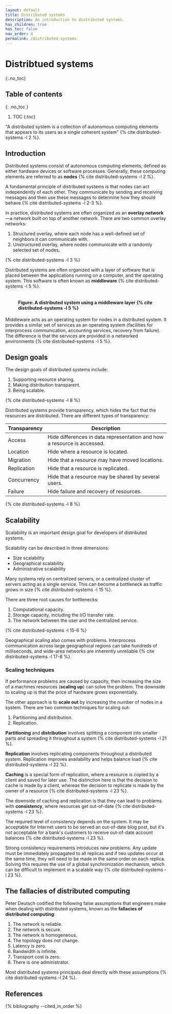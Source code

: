 ```yaml
---
layout: default
title: Distributed systems
description: An introduction to distributed systems.
has_children: true
has_toc: false
nav_order: 4
permalink: /distributed-systems
---
```


<!-- prettier-ignore-start -->

# Distribtued systems
{:.no_toc}


## Table of contents
{: .no_toc }

1. TOC
{:toc}

<!-- prettier-ignore-end -->

"A distributed system is a collection of autonomous computing elements that appears to its users as a single coherent system" {% cite distributed-systems -l 2 %}.

## Introduction

Distributed systems consist of autonomous computing elements, defined as either hardware devices or software processes. Generally, these computing elements are referred to as **nodes** {% cite distributed-systems -l 2 %}.

A fundamental principle of distributed systems is that nodes can act independently of each other. They communicate by sending and receiving messages and then use these messages to determine how they should behave {% cite distributed-systems -l 2-3 %}.

In practice, distributed systems are often organized as an **overlay network**—a network built on top of another network. There are two common overlay networks:

1. Structured overlay, where each node has a well-defined set of neighbors it can communicate with.
2. Unstructured overlay, where nodes communicate with a randomly selected set of nodes.

{% cite distributed-systems -l 3 %}

Distributed systems are often organized with a layer of software that is placed between the applications running on a computer, and the operating system. This software is often known as **middleware** {% cite distributed-systems -l 5 %}.

<figure>
  <img src="{{site.baseurl}}/assets/img/distributed-systems/middleware.svg" alt="">
  <figcaption><h4>Figure: A distributed system using a middleware layer {% cite distributed-systems -l 5 %}</h4></figcaption>
</figure>

Middleware acts as an operating system for nodes in a distributed system. It provides a similar set of services as an operating system (facilities for interprocess communication, accounting services, recovery from failure). The difference is that the services are provided in a networked environments {% cite distributed-systems -l 5 %}.

## Design goals

The design goals of distributed systems include:

1. Supporting resource sharing.
2. Making distribution transparent.
3. Being scalable.

{% cite distributed-systems -l 8 %}

Distributed systems provide transparency, which hides the fact that the resources are distributed. There are different types of transparency:

| Transparency | Description                                                             |
| ------------ | ----------------------------------------------------------------------- |
| Access       | Hide differences in data representation and how a resource is accessed. |
| Location     | Hide where a resource is located.                                       |
| Migration    | Hide that a resource may have moved locations.                          |
| Replication  | Hide that a resource is replicated.                                     |
| Concurrency  | Hide that a resource may be shared by several users.                    |
| Failure      | Hide failure and recovery of resources.                                 |

{% cite distributed-systems -l 8 %}

## Scalability

Scalability is an important design goal for developers of distributed systems.

Scalability can be described in three dimensions:

- Size scalability
- Geographical scalability
- Administrative scalability

Many systems rely on centralized servers, or a centralized cluster of servers acting as a single service. This can become a bottleneck as traffic grows in size {% cite distributed-systems -l 15 %}.

There are three root causes for bottlenecks:

1. Computational capacity.
2. Storage capacity, including the I/O transfer rate.
3. The network between the user and the centralized service.

{% cite distributed-systems -l 15-6 %}

Geographical scaling also comes with problems. Interprocess communication across large geographical regions can take hundreds of milliseconds, and wide-area networks are inherently unreliable {% cite distributed-systems -l 17-8 %}.

### Scaling techniques

If performance problems are caused by capacity, then increasing the size of a machines resources (**scaling up**) can solve the problem. The downside to scaling up is that the price of hardware grows exponentially.

The other approach is to **scale out** by increasing the number of nodes in a system. There are two common techniques for scaling out:

1. Partitioning and distribution.
2. Replication.

**Partitioning** and **distribution** involves splitting a component into smaller parts and spreading it throughout a system {% cite distributed-systems -l 21 %}.

**Replication** involves replicating components throughout a distributed system. Replication improves availability and helps balance load {% cite distributed-systems -l 22 %}.

**Caching** is a special form of replication, where a resource is copied by a client and saved for later use. The distinction here is that the decision to cache is made by a client, whereas the decision to replicate is made by the owner of a resource {% cite distributed-systems -l 23 %}.

The downside of caching and replication is that they can lead to problems with **consistency**, where resources get out-of-date {% cite distributed-systems -l 23 %}.

The required level of consistency depends on the system. It may be acceptable for Internet users to be served an out-of-date blog post, but it's not acceptable for a bank's customers to receive out-of-date account balances {% cite distributed-systems -l 23 %}.

Strong consistency requirements introduces new problems. Any update must be immediately propagated to all replicas and if two updates occur at the same time, they will need to be made in the same order on each replica. Solving this requires the use of a global synchronization mechanism, which can be difficult to implement in a scalable way {% cite distributed-systems -l 23 %}.

## The fallacies of distributed computing

Peter Deutsch codified the following false assumptions that engineers make when dealing with distributed systems, known as the **fallacies of distributed computing**:

1. The network is reliable.
2. The network is secure.
3. The network is homogeneous.
4. The topology does not change.
5. Latency is zero.
6. Bandwidth is infinite.
7. Transport cost is zero.
8. There is one administrator.

Most distributed systems principals deal directly with these assumptions {% cite distributed-systems -l 24 %}.

## References

{% bibliography --cited_in_order %}
